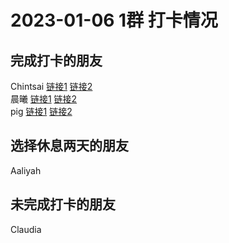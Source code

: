# 2023-01-06 1群 打卡情况
## 完成打卡的朋友
Chintsai [链接1](http://mmbiz.qpic.cn/mmbiz_jpg/fKBOEML39zr8ccYRU9563xfQnUZzsHHC5y47kAN1AwDrRGF4QaZKTbX4dicNqvr8co5zHO4lnG81uoSK8CJiaGvQ/0) [链接2](http://mmbiz.qpic.cn/mmbiz_jpg/fKBOEML39zr8ccYRU9563xfQnUZzsHHCv9DNh1XhW9edZibghBv8BJkK0oBXUVcQNAL6cJ2eL0CFllHPw5RlMtg/0) <br>晨曦 [链接1](http://mmbiz.qpic.cn/mmbiz_jpg/4rYayDxu0jXFibcPw11Rmq79UTQ8NnB5elhJmjcK8H4B3JGauKm98Ye7fiaSsCAlho3JPcqVNwVnLLODiaPicXwlIA/0) [链接2](http://mmbiz.qpic.cn/mmbiz_jpg/4rYayDxu0jXFibcPw11Rmq79UTQ8NnB5e9AsGKxWXf8osB6g0zxoz4Ur9wuZNgiah7Dm1dBcN0adAlAztXiaMv3eg/0) <br>pig [链接1](http://mmbiz.qpic.cn/mmbiz_jpg/ZIHKcDib0zicgiaGrrtnhB7IjeJvydn5rAtUsZpckePR6KZJ2MQ1UvmveFHWv9wj63KzXiawAIp7AhZU4uIkO2Ux7w/0) [链接2](http://mmbiz.qpic.cn/mmbiz_jpg/ZIHKcDib0zicgiaGrrtnhB7IjeJvydn5rAtxf3Gq4hW7mMBxRLhUAY6r1fT8e5jIOIA34fXWXQvcHcQ2WbJ1Y2NOg/0) <br>
## 选择休息两天的朋友
Aaliyah

## 未完成打卡的朋友
Claudia

